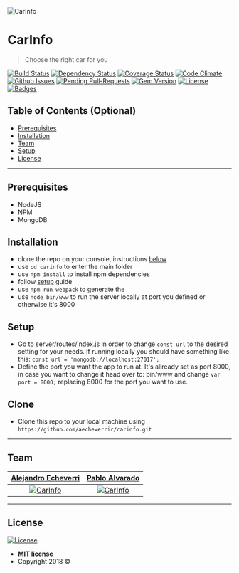 <img src="https://content.audi.co.uk/dam/7_days/CAD/External%20Assets/R8/R8-white/010.png" title="CarInfo" alt="CarInfo">

# CarInfo
> Choose the right car for you

[![Build Status](http://img.shields.io/travis/badges/badgerbadgerbadger.svg?style=flat-square)](https://travis-ci.org/badges/badgerbadgerbadger) [![Dependency Status](http://img.shields.io/gemnasium/badges/badgerbadgerbadger.svg?style=flat-square)](https://gemnasium.com/badges/badgerbadgerbadger) [![Coverage Status](http://img.shields.io/coveralls/badges/badgerbadgerbadger.svg?style=flat-square)](https://coveralls.io/r/badges/badgerbadgerbadger) [![Code Climate](http://img.shields.io/codeclimate/github/badges/badgerbadgerbadger.svg?style=flat-square)](https://codeclimate.com/github/badges/badgerbadgerbadger) [![Github Issues](http://githubbadges.herokuapp.com/badges/badgerbadgerbadger/issues.svg?style=flat-square)](https://github.com/badges/badgerbadgerbadger/issues) [![Pending Pull-Requests](http://githubbadges.herokuapp.com/badges/badgerbadgerbadger/pulls.svg?style=flat-square)](https://github.com/badges/badgerbadgerbadger/pulls) [![Gem Version](http://img.shields.io/gem/v/badgerbadgerbadger.svg?style=flat-square)](https://rubygems.org/gems/badgerbadgerbadger) [![License](http://img.shields.io/:license-mit-blue.svg?style=flat-square)](http://badges.mit-license.org) [![Badges](http://img.shields.io/:badges-9/9-ff6799.svg?style=flat-square)](https://github.com/badges/badgerbadgerbadger)


## Table of Contents (Optional)

- [Prerequisites](#prerequisites)
- [Installation](#installation)
- [Team](#team)
- [Setup](#setup)
- [License](#license)

---

## Prerequisites

- NodeJS
- NPM
- MongoDB

## Installation

- clone the repo on your console, instructions [below](#clone)
- use `cd carinfo` to enter the main folder
- use `npm install` to install npm dependencies
- follow [setup](#setup) guide
- use `npm run webpack` to generate the 
- use `node bin/www` to run the server locally at port you defined or otherwise it's 8000

## Setup
- Go to server/routes/index.js in order to change `const url` to the desired setting for your needs. If running locally you should have something like this: `const url = 'mongodb://localhost:27017';`
- Define the port you want the app to run at. It's allready set as port 8000, in case you want to change it head over to: bin/www and change `var port = 8000;` replacing 8000 for the port you want to use.

## Clone

- Clone this repo to your local machine using `https://github.com/aecheverrir/carinfo.git`

---

## Team

| <a href="https://github.com/aecheverrir" target="_blank">**Alejandro Echeverri**</a> | <a href="https://github.com/paalvarado10" target="_blank">**Pablo Alvarado**</a> |
| :---: |:---:|
| [![CarInfo](https://avatars3.githubusercontent.com/u/25350194?s=460&v=4)](https://github.com/aecheverrir)    | [![CarInfo](https://avatars0.githubusercontent.com/u/20799498?s=460&v=4)](https://github.com/paalvarado10) |

---

## License

[![License](http://img.shields.io/:license-mit-blue.svg?style=flat-square)](http://badges.mit-license.org)

- **[MIT license](http://opensource.org/licenses/mit-license.php)**
- Copyright 2018 © 
